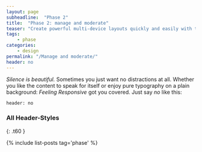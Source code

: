 ```yaml
---
layout: page
subheadline:  "Phase 2"
title:  "Phase 2: manage and moderate"
teaser: "Create powerful multi-device layouts quickly and easily with the 12-column, nest-able Foundation grid."
tags:
    - phase
categories:
    - design
permalink: "/Manage and moderate/"
header: no
---
```


*Silence is beautiful.* Sometimes you just want no distractions at all. Whether you like the content to speak for itself or enjoy pure typography on a plain background: *Feeling Responsive* got you covered. Just say *no* like this:
<!--more-->

~~~
header: no
~~~


### All Header-Styles
{: .t60 }

{% include list-posts tag='phase' %}
